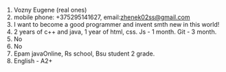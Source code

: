 1. Vozny Eugene (real ones)
2. mobile phone: +375295141627, email:zhenek02ss@gmail.com
3. I want to become a good programmer and invent smth new in this world!
4. 2 years of c++ and java, 1 year of html, css. Js - 1 month. Git - 3 month.
5. No
6. No
7. Epam javaOnline, Rs school, Bsu student 2 grade.
8. English - A2+
